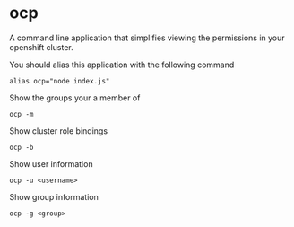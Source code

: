 # ocp
A command line application that simplifies viewing the permissions in your openshift cluster.

You should alias this application with the following command

```
alias ocp="node index.js"
```

Show the groups your a member of
```
ocp -m
```

Show cluster role bindings
```
ocp -b
```

Show user information
```
ocp -u <username>
```

Show group information
```
ocp -g <group>
```

